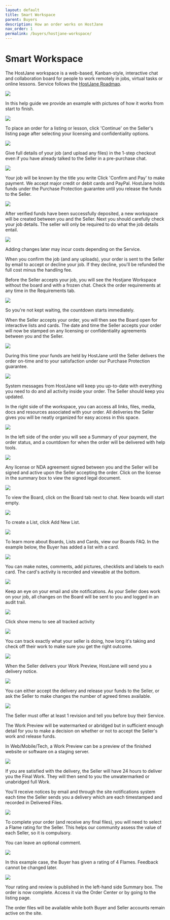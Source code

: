 ```yaml
---
layout: default
title: Smart Workspace
parent: Buyers
description: How an order works on HostJane
nav_order: 1
permalink: /buyers/hostjane-workspace/
---
```


# Smart Workspace

<span class="blue">The HostJane workspace is a web-based, Kanban-style, interactive chat and collaboration board for people to work remotely in jobs, virtual tasks or online lessons. Service follows the [HostJane Roadmap](/buyers/hostjane-roadmap/).</span>

![](/assets/board-view.png)

In this help guide we provide an example with pictures of how it works from start to finish.

![](/assets/example-listing.png)


To place an order for a listing or lesson, click 'Continue' on the Seller's listing page after selecting your licensing and confidentiality options.

![](/assets/job-checkout.png)

<span class="green">Give full details of your job (and upload any files) in the 1-step checkout even if you have already talked to the Seller in a pre-purchase chat.</span>

![](/assets/job-details.png)

Your job will be known by the title you write
Click 'Confirm and Pay' to make payment. We accept major credit or debit cards and PayPal.
HostJane holds funds under the Purchase Protection guarantee until you release the funds to the Seller.

![](/assets/payment.png)

After verified funds have been successfully deposited, a new workspace will be created between you and the Seller.
Next you should carefully check your job details.
The seller will only be required to do what the job details entail.

![](/assets/confirm.png)

Adding changes later may incur costs depending on the Service.

When you confirm the job (and any uploads), your order is sent to the Seller by email to accept or decline your job. If they decline, you'll be refunded the full cost minus the handling fee.

Before the Seller accepts your job, you will see the Hostjane Workspace without the board and with a frozen chat. Check the order requirements at any time in the Requirements tab.

![](/assets/tabs.png)

So you're not kept waiting, the countdown starts immediately.

When the Seller accepts your order, you will then see the Board open for interactive lists and cards. The date and time the Seller accepts your order will now be stamped on any licensing or confidentiality agreements between you and the Seller.

![](/assets/board-tab.png)

During this time your funds are held by HostJane until the Seller delivers the order on-time and to your satisfaction under our Purchase Protection guarantee.

![](/assets/order-accepted.png)

System messages from HostJane will keep you up-to-date with everything you need to do and all activity inside your order. The Seller should keep you updated.

In the right side of the workspace, you can access all links, files, media, docs and resources associated with your order. All deliveries the Seller gives you will be neatly organized for easy access in this space.

![](/assets/resource-bar.png)

In the left side of the order you will see a Summary of your payment, the order status, and a countdown for when the order will be delivered with help tools.

![](/assets/summary.png)

Any license or NDA agreement signed between you and the Seller will be signed and active upon the Seller accepting the order.
Click on the license in the summary box to view the signed legal document.

![](/assets/license.png)

To view the Board, click on the Board tab next to chat. New boards will start empty.

![](/assets/board-tab.png)

To create a List, click Add New List.

![](/assets/new-list.png)

To learn more about Boards, Lists and Cards, view our Boards FAQ. In the example below, the Buyer has added a list with a card.

![](/assets/Board-1.png)

You can make notes, comments, add pictures, checklists and labels to each card. The card's activity is recorded and viewable at the bottom.

![](/assets/card.png)

Keep an eye on your email and site notifications. As your Seller does work on your job, all changes on the Board will be sent to you and logged in an audit trail.

![](/assets/board-changes.png)

Click show menu to see all tracked activity

![](/assets/trail.png)

You can track exactly what your seller is doing, how long it's taking and check off their work to make sure you get the right outcome.

![](/assets/example-job.png)

When the Seller delivers your Work Preview, HostJane will send you a delivery notice.

![](/assets/delivery.png)

You can either accept the delivery and release your funds to the Seller, or ask the Seller to make changes the number of agreed times available.

![](/assets/accept-release.png)

The Seller must offer at least 1 revision and tell you before buy their Service.

The Work Preview will be watermarked or abridged but in sufficient enough detail for you to make a decision on whether or not to accept the Seller's work and release funds.

In Web/Mobile/Tech, a Work Preview can be a preview of the finished website or software on a staging server.

![](/assets/first-delivery.png)

If you are satisfied with the delivery, the Seller will have 24 hours to deliver you the Final Work. They will then send to you the unwatermarked or unabridged full Work.

You'll receive notices by email and through the site notifications system each time the Seller sends you a delivery which are each timestamped and recorded in Delivered Files.

![](/assets/track.png)

To complete your order (and receive any final files), you will need to select a Flame rating for the Seller. This helps our community assess the value of each Seller, so it is compulsory.

You can leave an optional comment.

![](/assets/review.png)

In this example case, the Buyer has given a rating of 4 Flames. Feedback cannot be changed later. 

![](/assets/delivery-complete.png)

Your rating and review is published in the left-hand side Summary box.
The order is now complete. Access it via the Order Center or by going to the listing page.

The order files will be available while both Buyer and Seller accounts remain active on the site.